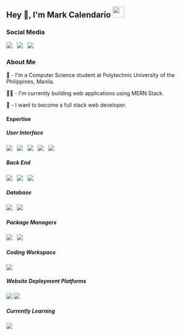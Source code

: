<h2>
Hey 👋, I'm Mark Calendario
<img src="https://i.pinimg.com/originals/2d/55/0e/2d550e48e5fabf33543b51e4d8ccb335.gif" width="30px">
</h2>

<h3>
  Social Media
</h3>

<a href="https://www.facebook.com/markcalendario"><img src="https://img.shields.io/badge/Facebook-3b5998?style=for-the-badge&logo=facebook&logoColor=white"/></a>
&nbsp;
<a href="https://www.github.com/markcalendario"><img src="https://img.shields.io/badge/Github-f5f5f5?style=for-the-badge&logo=Github&logoColor=black"/></a>
&nbsp;
<a href="https://markcalendario.tk/"><img src="https://img.shields.io/badge/Visit my Portfolio-333333?style=for-the-badge&logo=&logoColor=white"/></a>

<h3>About Me</h3>

<p>🏫 - I'm a Computer Science student at Polytechnic University of the Philippines, Manila.</p>
<p>👨‍💻 -  I'm currently building web applications using MERN Stack. </p>
<p>🌱 -  I want to become a  full stack web developer.</p>

<h4>Expertise</h4>

<h5>User Interface</h5>
<img src="https://img.shields.io/badge/HTML5-E34C26?style=for-the-badge&logo=html5&logoColor=white"/>
&nbsp;
<img src="https://img.shields.io/badge/REACT JS-lightblue?style=for-the-badge&logo=react&logoColor=black"/>
&nbsp;
<img src="https://img.shields.io/badge/CSS3-264de4?style=for-the-badge&logo=css3&logoColor=white"/>
&nbsp;
<img src="https://img.shields.io/badge/SASS-cc6699?style=for-the-badge&logo=SASS&logoColor=white"/>
&nbsp;
<img src="https://img.shields.io/badge/Javascript-f0db4f?style=for-the-badge&logo=Javascript&logoColor=black"/>


<h5>Back End</h5>
<img src="https://img.shields.io/badge/Node.JS-3C873A?style=for-the-badge&logo=node.js&logoColor=white"/>
&nbsp;
<img src="https://img.shields.io/badge/Express-333333?style=for-the-badge&logo=express&logoColor=white"/>
&nbsp;
<img src="https://img.shields.io/badge/php-474A8A?style=for-the-badge&logo=php&logoColor=white"/>

<h5>Database</h5>
<img src="https://img.shields.io/badge/MongoDB-3FA037?style=for-the-badge&logo=mongodb&logoColor=white"/>
&nbsp;
<img src="https://img.shields.io/badge/MYSQL-F29111?style=for-the-badge&logo=mysql&logoColor=white"/>

<h5>Package Managers</h5>
<img src="https://img.shields.io/badge/NPM-CC3534?style=for-the-badge&logo=npm"/>
&nbsp;
<img src="https://img.shields.io/badge/YARN-blue?style=for-the-badge&logo=yarn&logoColor=white"/>
&nbsp;

<h5>Coding Workspace</h5>
<img src="https://img.shields.io/badge/Windows 10-0078D7?style=for-the-badge&logo=windows"/>

<h5>Website Deployment Platforms</h5>
<img src="https://img.shields.io/badge/VPS UBUNTU-red?style=for-the-badge&logo=ubuntu&logoColor=white"/>
<img src="https://img.shields.io/badge/NGINX-black?style=for-the-badge&logo=nginx"/>


<h5>Currently Learning</h5>
<img src="https://img.shields.io/badge/Typescript-f5f5f5?style=for-the-badge&logo=typescript"/>


